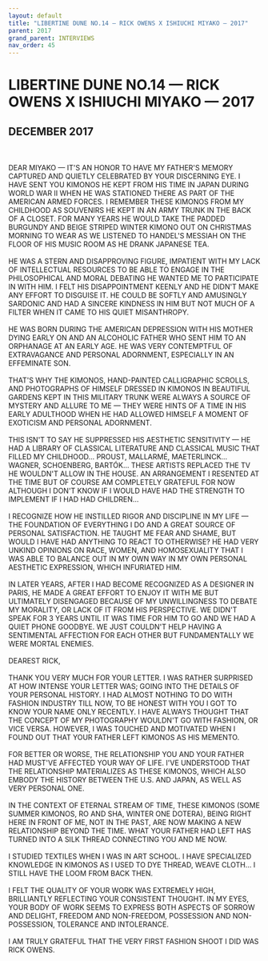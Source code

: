 ```yaml
---
layout: default
title: "LIBERTINE DUNE NO.14 — RICK OWENS X ISHIUCHI MIYAKO — 2017"
parent: 2017
grand_parent: INTERVIEWS
nav_order: 45
---
```


# LIBERTINE DUNE NO.14 — RICK OWENS X ISHIUCHI MIYAKO — 2017
## DECEMBER 2017

<br><br>
DEAR MIYAKO — IT'S AN HONOR TO HAVE MY FATHER'S MEMORY CAPTURED AND QUIETLY CELEBRATED BY YOUR DISCERNING EYE. I HAVE SENT YOU KIMONOS HE KEPT FROM HIS TIME IN JAPAN DURING WORLD WAR II WHEN HE WAS STATIONED THERE AS PART OF THE AMERICAN ARMED FORCES. I REMEMBER THESE KIMONOS FROM MY CHILDHOOD AS SOUVENIRS HE KEPT IN AN ARMY TRUNK IN THE BACK OF A CLOSET. FOR MANY YEARS HE WOULD TAKE THE PADDED BURGUNDY AND BEIGE STRIPED WINTER KIMONO OUT ON CHRISTMAS MORNING TO WEAR AS WE LISTENED TO HANDEL'S MESSIAH ON THE FLOOR OF HIS MUSIC ROOM AS HE DRANK JAPANESE TEA.
<br><br>
HE WAS A STERN AND DISAPPROVING FIGURE, IMPATIENT WITH MY LACK OF INTELLECTUAL RESOURCES TO BE ABLE TO ENGAGE IN THE PHILOSOPHICAL AND MORAL DEBATING HE WANTED ME TO PARTICIPATE IN WITH HIM. I FELT HIS DISAPPOINTMENT KEENLY AND HE DIDN'T MAKE ANY EFFORT TO DISGUISE IT. HE COULD BE SOFTLY AND AMUSINGLY SARDONIC AND HAD A SINCERE KINDNESS IN HIM BUT NOT MUCH OF A FILTER WHEN IT CAME TO HIS QUIET MISANTHROPY.
<br><br>
HE WAS BORN DURING THE AMERICAN DEPRESSION WITH HIS MOTHER DYING EARLY ON AND AN ALCOHOLIC FATHER WHO SENT HIM TO AN ORPHANAGE AT AN EARLY AGE. HE WAS VERY CONTEMPTFUL OF EXTRAVAGANCE AND PERSONAL ADORNMENT, ESPECIALLY IN AN EFFEMINATE SON.
<br><br>
THAT'S WHY THE KIMONOS, HAND-PAINTED CALLIGRAPHIC SCROLLS, AND PHOTOGRAPHS OF HIMSELF DRESSED IN KIMONOS IN BEAUTIFUL GARDENS KEPT IN THIS MILITARY TRUNK WERE ALWAYS A SOURCE OF MYSTERY AND ALLURE TO ME — THEY WERE HINTS OF A TIME IN HIS EARLY ADULTHOOD WHEN HE HAD ALLOWED HIMSELF A MOMENT OF EXOTICISM AND PERSONAL ADORNMENT.
<br><br>
THIS ISN'T TO SAY HE SUPPRESSED HIS AESTHETIC SENSITIVITY — HE HAD A LIBRARY OF CLASSICAL LITERATURE AND CLASSICAL MUSIC THAT FILLED MY CHILDHOOD… PROUST, MALLARMÉ, MAETERLINCK… WAGNER, SCHOENBERG, BARTÓK… THESE ARTISTS REPLACED THE TV HE WOULDN'T ALLOW IN THE HOUSE. AN ARRANGEMENT I RESENTED AT THE TIME BUT OF COURSE AM COMPLETELY GRATEFUL FOR NOW ALTHOUGH I DON'T KNOW IF I
WOULD HAVE HAD THE STRENGTH TO IMPLEMENT IF I HAD HAD CHILDREN…
<br><br>
I RECOGNIZE HOW HE INSTILLED RIGOR AND DISCIPLINE IN MY LIFE — THE FOUNDATION OF EVERYTHING I DO AND A GREAT SOURCE OF PERSONAL SATISFACTION. HE TAUGHT ME FEAR AND SHAME, BUT WOULD I HAVE HAD ANYTHING TO REACT TO OTHERWISE? HE HAD VERY UNKIND OPINIONS ON RACE, WOMEN, AND HOMOSEXUALITY THAT I WAS ABLE TO BALANCE OUT IN MY OWN WAY IN MY OWN PERSONAL AESTHETIC EXPRESSION, WHICH INFURIATED HIM.
<br><br>
IN LATER YEARS, AFTER I HAD BECOME RECOGNIZED AS A DESIGNER IN PARIS, HE MADE A GREAT EFFORT TO ENJOY IT WITH ME BUT ULTIMATELY DISENGAGED BECAUSE OF MY UNWILLINGNESS TO DEBATE MY MORALITY, OR LACK OF IT FROM HIS PERSPECTIVE. WE DIDN'T SPEAK FOR 3 YEARS UNTIL IT WAS TIME FOR HIM TO GO AND WE HAD A QUIET PHONE GOODBYE. WE JUST COULDN'T HELP HAVING A SENTIMENTAL AFFECTION FOR EACH OTHER BUT FUNDAMENTALLY WE WERE MORTAL ENEMIES.
<br><br>
DEAREST RICK,
<br><br>
THANK YOU VERY MUCH FOR YOUR LETTER. I WAS RATHER SURPRISED AT HOW INTENSE YOUR LETTER WAS; GOING INTO THE DETAILS OF YOUR PERSONAL HISTORY. I HAD ALMOST NOTHING TO DO WITH FASHION INDUSTRY TILL NOW, TO BE HONEST WITH YOU I GOT TO KNOW YOUR NAME ONLY RECENTLY. I HAVE ALWAYS THOUGHT THAT THE CONCEPT OF MY PHOTOGRAPHY WOULDN'T GO WITH FASHION, OR VICE VERSA. HOWEVER, I WAS TOUCHED AND MOTIVATED WHEN I FOUND OUT THAT YOUR FATHER LEFT KIMONOS AS HIS MEMENTO.
<br><br>
FOR BETTER OR WORSE, THE RELATIONSHIP YOU AND YOUR FATHER HAD MUST'VE AFFECTED YOUR WAY OF LIFE. I'VE UNDERSTOOD THAT THE RELATIONSHIP MATERIALIZES AS THESE KIMONOS, WHICH ALSO EMBODY THE HISTORY BETWEEN THE U.S. AND JAPAN, AS WELL AS VERY PERSONAL ONE.
<br><br>
IN THE CONTEXT OF ETERNAL STREAM OF TIME, THESE KIMONOS (SOME SUMMER KIMONOS, RO AND SHA, WINTER ONE DOTERA), BEING RIGHT HERE IN FRONT OF ME, NOT IN THE PAST, ARE NOW MAKING A NEW RELATIONSHIP BEYOND THE TIME. WHAT YOUR FATHER HAD LEFT HAS TURNED INTO A SILK THREAD CONNECTING YOU AND ME NOW.
<br><br>
I STUDIED TEXTILES WHEN I WAS IN ART SCHOOL. I HAVE SPECIALIZED KNOWLEDGE IN KIMONOS AS I USED TO DYE THREAD, WEAVE CLOTH… I STILL HAVE THE LOOM FROM BACK THEN.
<br><br>
I FELT THE QUALITY OF YOUR WORK WAS EXTREMELY HIGH, BRILLIANTLY REFLECTING YOUR CONSISTENT THOUGHT. IN MY EYES, YOUR BODY OF WORK SEEMS TO EXPRESS BOTH ASPECTS OF SORROW AND DELIGHT, FREEDOM AND NON-FREEDOM, POSSESSION AND NON-POSSESSION, TOLERANCE AND INTOLERANCE.
<br><br>
I AM TRULY GRATEFUL THAT THE VERY FIRST FASHION SHOOT I DID WAS RICK OWENS.
<br><br>


